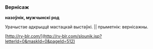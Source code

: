### Вернісаж
**назоўнік, мужчынскі род**

Урачыстае адкрыццё мастацкай выстаўкі. || прыметнік: вернісажны.

<a rel="author">[http://rv-blr.com/](http://rv-blr.com/slounik.jsp?letterId=0&maskId=0&pageId=512)</a>
